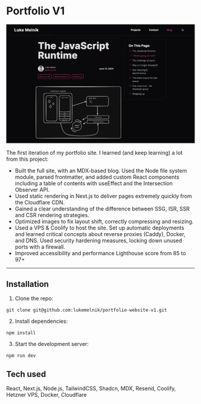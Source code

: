 # Portfolio V1

![A photo of the website](./website-screenshot.png)

The first iteration of my portfolio site. I learned (and keep learning) a lot from this project:

- Built the full site, with an MDX-based blog. Used the Node file system module, parsed frontmatter, and added custom React components including a table of contents with useEffect and the Intersection Observer API.
- Used static rendering in Next.js to deliver pages extremely quickly from the Cloudflare CDN.
- Gained a clear understanding of the difference between SSG, ISR, SSR and CSR rendering strategies.
- Optimized images to fix layout shift, correctly compressing and resizing.
- Used a VPS & Coolify to host the site. Set up automatic deployments and learned critical concepts about reverse proxies (Caddy), Docker, and DNS. Used security hardening measures, locking down unused ports with a firewall.
- Improved accessibility and performance Lighthouse score from 85 to 97+

---

## Installation

1. Clone the repo:

```
git clone git@github.com:lukemelnik/portfolio-website-v1.git
```

2. Install dependencies:

```
npm install
```

3. Start the development server:

```
npm run dev
```

## Tech used

React, Next.js, Node.js, TailwindCSS, Shadcn, MDX, Resend, Coolify, Hetzner VPS, Docker, Cloudflare

